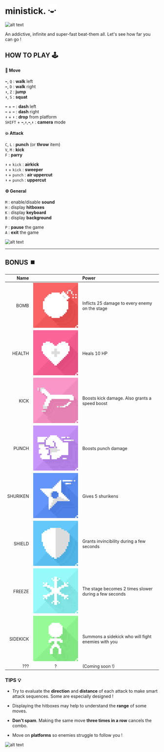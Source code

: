 # ministick. ![alt text](data/img/main/face0.png "Figure 1")

![alt text](data/img/main/ministick-clip-1.gif ":D")

An addictive, infinite and super-fast beat-them all. Let's see how far you can go ! 

## HOW TO PLAY 🕹

#### 🏃 Move
`⬅`, `Q` : **walk** left  
`➡`, `D` : **walk** right  
`⬆`, `Z` : **jump**  
`⬇`, `S` : **squat**

`⬅` + `⬅` : **dash** left  
`➡` + `➡` : **dash** right  
`⬇` + `⬇` : **drop** from platform  
`SHIFT` + `⬅`,`⬆`,`➡`,`⬇` : **camera** mode


#### 💥 Attack

`C`, `L` : **punch** (or **throw** item)  
`V`, `M` : **kick**  
`F` : **parry**  

`⬆` + `kick` : **airkick**  
`⬇` + `kick` : **sweeper**  
`⬆` + `punch` : **air uppercut**  
`⬇` + `punch` : **uppercut**  

#### ⚙ General
`M` : enable/disable **sound**  
`H` : display **hitboxes**  
`K` : display **keyboard**  
`B` : display **background**  

`P` : **pause** the game  
`A` : **exit** the game

![alt text](data/img/main/ministick-clip-3.gif ">:D")

---

## BONUS ⏹️
| Name | | Power |  
|---:|:---:|:---|   
| BOMB     | ![alt text](data/img/bonus/bomb0.png "Bomb")         | Inflicts 25 damage to every enemy on the stage
| HEALTH   | ![alt text](data/img/bonus/health0.png "Health")     | Heals 10 HP
| KICK     | ![alt text](data/img/bonus/kick0.png "Kick")         | Boosts kick damage. Also grants a speed boost
| PUNCH    | ![alt text](data/img/bonus/punch0.png "Punch")       | Boosts punch damage
| SHURIKEN | ![alt text](data/img/bonus/shuriken0.png "Shuriken") | Gives 5 shurikens
| SHIELD   | ![alt text](data/img/bonus/shield0.png "Shield")     | Grants invincibility during a few seconds
| FREEZE   | ![alt text](data/img/bonus/freeze0.png "Freeze")     | The stage becomes 2 times slower during a few seconds
| SIDEKICK | ![alt text](data/img/bonus/sidekick0.png "Sidekick") | Summons a sidekick who will fight enemies with you
| ???    | ? | (Coming soon !)

### TIPS 💡

- Try to evaluate the **direction** and **distance** of each attack to make smart attack sequences. Some are especially designed !

- Displaying the hitboxes may help to understand the **range** of some moves. 

- **Don't spam**. Making the same move **three times in a row** cancels the combo.

- Move on **platforms** so enemies struggle to follow you !

![alt text](data/img/main/ministick-clip-2.gif "21 Combo !")
